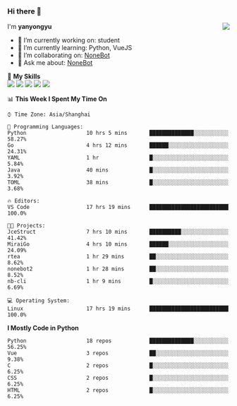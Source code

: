 ### Hi there 👋

<a href="#">
  <img align="right" src="https://github-readme-stats.vercel.app/api?username=yanyongyu&count_private=true&show_icons=true&bg_color=15,f2f7fd,E0EAFC" />
</a>

I'm **yanyongyu**

- 🔭 I’m currently working on: student
- 🌱 I’m currently learning: Python, VueJS
- 👯 I’m collaborating on: [NoneBot](https://github.com/nonebot)
- 💬 Ask me about: [NoneBot](https://github.com/nonebot)

🌟 **My Skills**  
![](https://img.shields.io/badge/-Python-3e74a2?style=flat-square&logo=Python&logoColor=fff)
![](https://img.shields.io/badge/-Vue-4fc08d?style=flat-square&logo=Vue.js&logoColor=fff)
![](https://img.shields.io/badge/-Node.js-339933?style=flat-square&logo=Node.js&logoColor=fff)
![](https://img.shields.io/badge/-Docker-2496ED?style=flat-square&logo=Docker&logoColor=fff)
![](https://img.shields.io/badge/-Linux-000000?style=flat-square&logo=Linux&logoColor=fff)

<!--START_SECTION:waka-->
📊 **This Week I Spent My Time On** 

```text
⌚︎ Time Zone: Asia/Shanghai

💬 Programming Languages: 
Python                   10 hrs 5 mins       ██████████████░░░░░░░░░░░   58.27% 
Go                       4 hrs 12 mins       ██████░░░░░░░░░░░░░░░░░░░   24.31% 
YAML                     1 hr                █░░░░░░░░░░░░░░░░░░░░░░░░   5.84% 
Java                     40 mins             █░░░░░░░░░░░░░░░░░░░░░░░░   3.92% 
TOML                     38 mins             █░░░░░░░░░░░░░░░░░░░░░░░░   3.68%

🔥 Editors: 
VS Code                  17 hrs 19 mins      █████████████████████████   100.0%

🐱‍💻 Projects: 
JceStruct                7 hrs 10 mins       ██████████░░░░░░░░░░░░░░░   41.42% 
MiraiGo                  4 hrs 10 mins       ██████░░░░░░░░░░░░░░░░░░░   24.09% 
rtea                     1 hr 29 mins        ██░░░░░░░░░░░░░░░░░░░░░░░   8.62% 
nonebot2                 1 hr 28 mins        ██░░░░░░░░░░░░░░░░░░░░░░░   8.52% 
nb-cli                   1 hr 9 mins         █░░░░░░░░░░░░░░░░░░░░░░░░   6.69%

💻 Operating System: 
Linux                    17 hrs 19 mins      █████████████████████████   100.0%

```

**I Mostly Code in Python** 

```text
Python                   18 repos            ██████████████░░░░░░░░░░░   56.25% 
Vue                      3 repos             ██░░░░░░░░░░░░░░░░░░░░░░░   9.38% 
C                        2 repos             █░░░░░░░░░░░░░░░░░░░░░░░░   6.25% 
CSS                      2 repos             █░░░░░░░░░░░░░░░░░░░░░░░░   6.25% 
HTML                     2 repos             █░░░░░░░░░░░░░░░░░░░░░░░░   6.25%

```



<!--END_SECTION:waka-->
